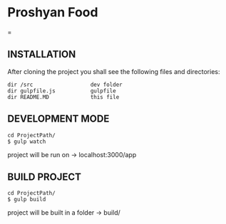 # Proshyan Food
=

INSTALLATION
-

After cloning the project you shall see the following files and directories:

	dir /src                  dev folder
	dir gulpfile.js           gulpfile
	dir README.MD             this file


DEVELOPMENT MODE
-

	cd ProjectPath/
	$ gulp watch

project will be run on -> localhost:3000/app

BUILD PROJECT
-

	cd ProjectPath/
	$ gulp build

project will be built in a folder -> build/
